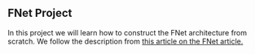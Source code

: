 ## FNet Project

In this project we will learn how to construct the FNet architecture from scratch. We follow the description from [this article on the FNet article.](https://arxiv.org/pdf/2105.03824)
